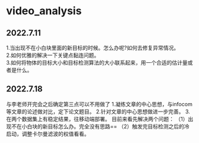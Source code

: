 # video_analysis
## 2022.7.11
1.当出现不在小白块里面的新目标的时候。怎么办呢?如何去修复异常情况。  
2.如何优雅的解决一下关键点黏连问题。  
3.如何将物体的目标大小和目标检测算法的大小联系起来，用一个合适的估计量或者是什么。  
## 2022.7.18
与李老师开完会之后确定第三点可以不用做了
1.凝练文章的中心思想，与infocom等文章的论述做对比，定下论文题目。
2.针对文章的中心思想做进一步完善。
3.在两个数据集上有稳定结果，往移动端部署。
目前来看先解决两个问题：
（1）出现不在小白块的新目标怎么办。完全没有思路==
（2）触发完目标检测之后的冷启动，调整卡尔曼滤波的权值看看。
